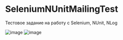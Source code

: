 # SeleniumNUnitMailingTest
 Тестовое задание на работу с Selenium, NUnit, NLog

![image](https://user-images.githubusercontent.com/33147329/129576938-a6a49aeb-0896-4885-aa54-5b4a4142a6e3.png)
![image](https://user-images.githubusercontent.com/33147329/129576970-4c9d902a-dbe9-4256-93b4-89846ae4fb39.png)

